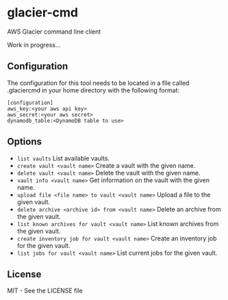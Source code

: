glacier-cmd
===========

AWS Glacier command line client

Work in progress...

## Configuration

The configuration for this tool needs to be located in a file called
.glaciercmd in your home directory with the following format:


```
[configuration]
aws_key:<your aws api key>
aws_secret:<your aws secret>
dynamodb_table:<DynamoDB table to use>
```

## Options

- `list vaults` List available vaults.
- `create vault <vault name>` Create a vault with the given name.
- `delete vault <vault name>` Delete the vault with the given name.
- `vault info <vault name>` Get information on the vault with the given name.
- `upload file <file name> to vault <vault name>` Upload a file to the given vault.
- `delete archive <archive id> from <vault name>` Delete an archive from the given vault.
- `list known archives for vault <vault name>` List known archives from the given vault.
- `create inventory job for vault <vault name>` Create an inventory job for the given vault.
- `list jobs for vault <vault name>` List current jobs for the given vault.

## License

MIT - See the LICENSE file
